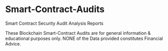 # Smart-Contract-Audits
Smart Contract Security Audit Analysis Reports

These Blockchain Smart-Contract Audits are for
general information & educational purposes only. 
NONE of the Data provided constitutes Financial Advice.
